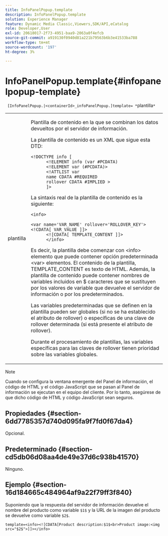 ```yaml
---
title: InfoPanelPopup.template
description: InfoPanelPopup.template
solution: Experience Manager
feature: Dynamic Media Classic,Viewers,SDK/API,eCatalog
role: Developer,User
exl-id: 20618017-2f73-4951-baa9-2063a0f4efcb
source-git-commit: a919130f0940d81a221b79563b6b3e41533ba788
workflow-type: tm+mt
source-wordcount: '197'
ht-degree: 3%

---
```


# InfoPanelPopup.template{#infopanelpopup-template}

` [InfoPanelPopup.|<containerId>_infoPanelPopup.]template= *`plantilla`*`

<table id="table_A6B1B446A7AE4A4A8B552C07EC88E518"> 
 <tbody> 
  <tr> 
   <td> <p> <span class="codeph"><span class="varname"> plantilla</span></span> </p> </td> 
   <td> <p>Plantilla de contenido en la que se combinan los datos devueltos por el servidor de información. </p> <p>La plantilla de contenido es un XML que sigue esta DTD: </p> <p> <code>&lt;!DOCTYPE&nbsp;info&nbsp;[
      &lt;!ELEMENT&nbsp;info&nbsp;(var&nbsp;#PCDATA)
      &lt;!ELEMENT&nbsp;var&nbsp;(#PCDATA)&gt;
      &lt;!ATTLIST&nbsp;var&nbsp;
      name&nbsp;CDATA&nbsp;#REQUIRED
      rollover&nbsp;CDATA&nbsp;#IMPLIED&nbsp;&gt;
      ]&gt;</code> </p> <p>La sintaxis real de la plantilla de contenido es la siguiente: </p> <p> <code>&lt;info&gt;
      &lt;var&nbsp;name='VAR_NAME'&nbsp;rollover='ROLLOVER_KEY'&gt;&lt;!CDATA[&nbsp;VAR_VALUE&nbsp;]]&gt;
      &lt;![CDATA[&nbsp;TEMPLATE_CONTENT&nbsp;]]&gt;
      &lt;/info&gt;</code> </p> <p>Es decir, la plantilla debe comenzar con <span class="codeph"> &lt;info&gt;</span> elemento que puede contener opción predeterminada <span class="codeph"> &lt;var&gt;</span> elementos. El contenido de la plantilla, <span class="codeph"> TEMPLATE_CONTENT</span> es texto de HTML. Además, la plantilla de contenido puede contener nombres de variables incluidos en <span class="codeph"> $</span> caracteres que se sustituyen por los valores de variable que devuelve el servidor de información o por los predeterminados. </p> <p>Las variables predeterminadas que se definen en la plantilla pueden ser globales (si no se ha establecido el atributo de rollover) o específicas de una clave de rollover determinada (si está presente el atributo de rollover). </p> <p>Durante el procesamiento de plantillas, las variables específicas para las claves de rollover tienen prioridad sobre las variables globales. </p> </td> 
  </tr> 
 </tbody> 
</table>

>[!NOTE]
>
>Cuando se configura la ventana emergente del Panel de información, el código de HTML y el código JavaScript que se pasan al Panel de información se ejecutan en el equipo del cliente. Por lo tanto, asegúrese de que dicho código de HTML y código JavaScript sean seguros.

## Propiedades {#section-6dd7785357d740d095fa9f7fd0f67da4}

Opcional.

## Predeterminado {#section-cd5db06d08aa4de49e37d6c938b41570}

Ninguno.

## Ejemplo {#section-16d184665c484964af9a22f79ff3f840}

Suponiendo que la respuesta del servidor de información devuelve el nombre del producto como variable `$1$` y la URL de la imagen del producto se devuelve como variable `$2$`.

`template=<info><![CDATA[Product description:$1$<br>Product image:<img src="$2$">]]></info>`
